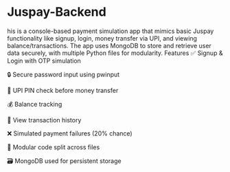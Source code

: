 # Juspay-Backend
his is a console-based payment simulation app that mimics basic Juspay functionality like signup, login, money transfer via UPI, and viewing balance/transactions. The app uses MongoDB to store and retrieve user data securely, with multiple Python files for modularity.
Features
✅ Signup & Login with OTP simulation

🔒 Secure password input using pwinput

🔐 UPI PIN check before money transfer

💰 Balance tracking

📜 View transaction history

❌ Simulated payment failures (20% chance)

📂 Modular code split across files

🗃️ MongoDB used for persistent storage
